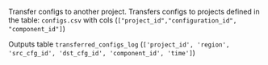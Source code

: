 Transfer configs to another project. Transfers configs to projects defined in the table: 
`configs.csv` with cols (`["project_id","configuration_id", "component_id"]`)


Outputs table `transferred_configs_log` (`['project_id', 'region', 'src_cfg_id', 'dst_cfg_id', 'component_id', 'time']`)
